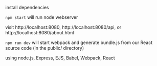 install dependencies

`npm start` will run node webserver

visit http://localhost:8080, http://localhost:8080/api, or http://localhost:8080/about.html

`npm run dev` will start webpack and generate bundle.js from our React source code (in the public/ directory)

using node.js, Express, EJS, Babel, Webpack, React
